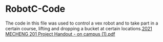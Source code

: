 # RobotC-Code
The code in this file was used to control a vex robot and to take part in a certain course, lifting and dropping a bucket at certain locations.[2021 MECHENG 201 Project Handout - on campus (1).pdf](https://github.com/TheDarthKnite/RobotC-Code/files/9036040/2021.MECHENG.201.Project.Handout.-.on.campus.1.pdf)
